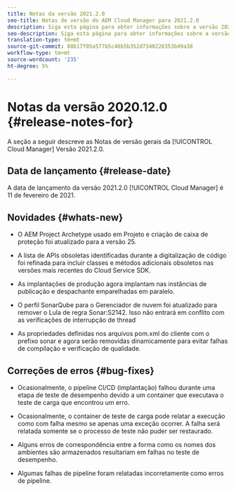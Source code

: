 ```yaml
---
title: Notas da versão 2021.2.0
seo-title: Notas de versão do AEM Cloud Manager para 2021.2.0
description: Siga esta página para obter informações sobre a versão 2021.2.0 do Cloud Manager
seo-description: Siga esta página para obter informações sobre a versão 2021.2.0 do AEM Cloud Manager
translation-type: tm+mt
source-git-commit: 88b17f05a577b5c46b5b352d7340228353b49a38
workflow-type: tm+mt
source-wordcount: '235'
ht-degree: 5%

---
```


# Notas da versão 2020.12.0 {#release-notes-for}

A seção a seguir descreve as Notas de versão gerais da [!UICONTROL Cloud Manager] Versão 2021.2.0.

## Data de lançamento {#release-date}

A data de lançamento da versão 2021.2.0 [!UICONTROL Cloud Manager] é 11 de fevereiro de 2021.

## Novidades {#whats-new}

* O AEM Project Archetype usado em Projeto e criação de caixa de proteção foi atualizado para a versão 25.

* A lista de APIs obsoletas identificadas durante a digitalização de código foi refinada para incluir classes e métodos adicionais obsoletos nas versões mais recentes do Cloud Service SDK.

* As implantações de produção agora implantam nas instâncias de publicação e despachante emparelhadas em paralelo.

* O perfil SonarQube para o Gerenciador de nuvem foi atualizado para remover o Lula de regra Sonar:S2142. Isso não entrará em conflito com as verificações de interrupção de thread

* As propriedades definidas nos arquivos pom.xml do cliente com o prefixo sonar e agora serão removidas dinamicamente para evitar falhas de compilação e verificação de qualidade.

## Correções de erros {#bug-fixes}

* Ocasionalmente, o pipeline CI/CD (implantação) falhou durante uma etapa de teste de desempenho devido a um container que executava o teste de carga que encontrou um erro.

* Ocasionalmente, o container de teste de carga pode relatar a execução como com falha mesmo se apenas uma exceção ocorrer. A falha será relatada somente se o processo de teste não puder ser restaurado.

* Alguns erros de correspondência entre a forma como os nomes dos ambientes são armazenados resultariam em falhas no teste de desempenho.

* Algumas falhas de pipeline foram relatadas incorretamente como erros de pipeline.